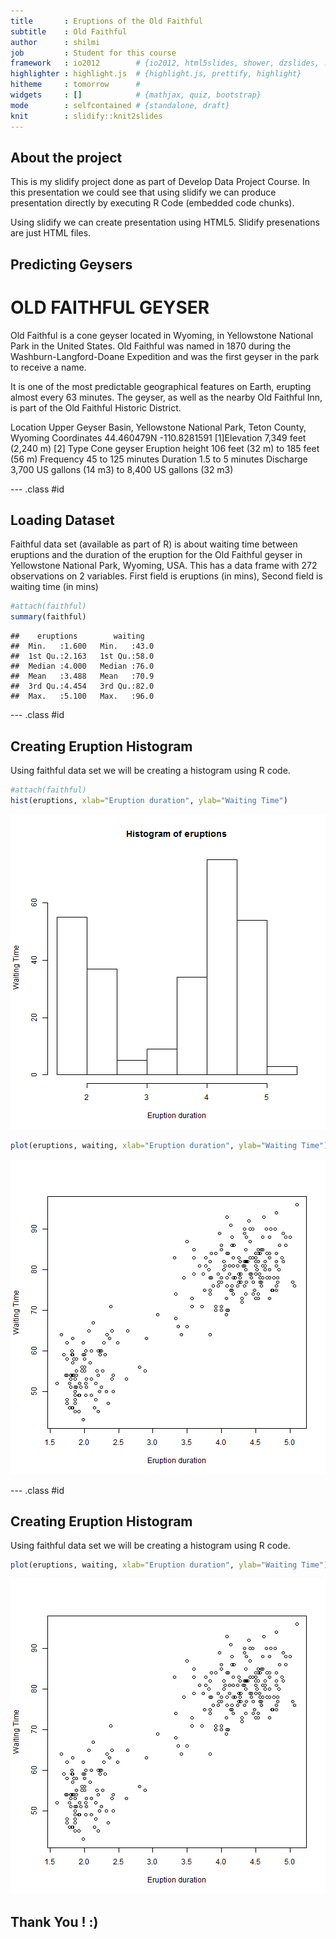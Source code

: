 ```yaml
---
title       : Eruptions of the Old Faithful
subtitle    : Old Faithful
author      : shilmi
job         : Student for this course
framework   : io2012        # {io2012, html5slides, shower, dzslides, ...}
highlighter : highlight.js  # {highlight.js, prettify, highlight}
hitheme     : tomorrow      # 
widgets     : []            # {mathjax, quiz, bootstrap}
mode        : selfcontained # {standalone, draft}
knit        : slidify::knit2slides
---
```


## About the project
This is my slidify project done as part of Develop Data Project Course.
In this presentation we could see that using slidify we can produce presentation directly by executing R Code (embedded code chunks).

Using slidify we can create presentation using HTML5.
Slidify presenations are just HTML files.

## Predicting Geysers
# OLD FAITHFUL GEYSER

Old Faithful is a cone geyser located in Wyoming, in Yellowstone National Park in the United States. Old Faithful was named in 1870 during the Washburn-Langford-Doane Expedition and was the first geyser in the park to receive a name. 

It is one of the most predictable geographical features on Earth, erupting almost every 63 minutes. The geyser, as well as the nearby Old Faithful Inn, is part of the Old Faithful Historic District. 

Location Upper Geyser Basin, Yellowstone National Park, Teton County, Wyoming Coordinates 44.460479N -110.8281591 [1]Elevation 7,349 feet (2,240 m) [2] Type Cone geyser Eruption height 106 feet (32 m) to 185 feet (56 m) Frequency 45 to 125 minutes Duration 1.5 to 5 minutes Discharge 3,700 US gallons (14 m3) to 8,400 US gallons (32 m3) 

--- .class #id 

## Loading Dataset

Faithful data set (available as part of R) is about waiting time between eruptions and the duration of the eruption for the Old Faithful geyser in Yellowstone National Park, Wyoming, USA. This has a data frame with 272 observations on 2 variables. First field is eruptions (in mins), Second field is waiting time (in mins)


```r
#attach(faithful)
summary(faithful)
```

```
##    eruptions        waiting    
##  Min.   :1.600   Min.   :43.0  
##  1st Qu.:2.163   1st Qu.:58.0  
##  Median :4.000   Median :76.0  
##  Mean   :3.488   Mean   :70.9  
##  3rd Qu.:4.454   3rd Qu.:82.0  
##  Max.   :5.100   Max.   :96.0
```

--- .class #id 

## Creating Eruption Histogram

Using faithful data set we will be creating a histogram using R code. 

```r
#attach(faithful)
hist(eruptions, xlab="Eruption duration", ylab="Waiting Time")
```

![plot of chunk unnamed-chunk-2](assets/fig/unnamed-chunk-2-1.png) 

```r
plot(eruptions, waiting, xlab="Eruption duration", ylab="Waiting Time")     
```

![plot of chunk unnamed-chunk-2](assets/fig/unnamed-chunk-2-2.png) 

--- .class #id 

## Creating Eruption Histogram

Using faithful data set we will be creating a histogram using R code. 

```r
plot(eruptions, waiting, xlab="Eruption duration", ylab="Waiting Time")     
```

![plot of chunk unnamed-chunk-3](assets/fig/unnamed-chunk-3-1.png) 

## Thank You ! :)
